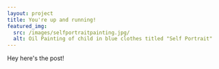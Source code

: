 ```yaml
---
layout: project
title: You're up and running!
featured_img:
  src: /images/selfportraitpainting.jpg/
  alt: Oil Painting of child in blue clothes titled "Self Portrait"
---
```


Hey here's the post!